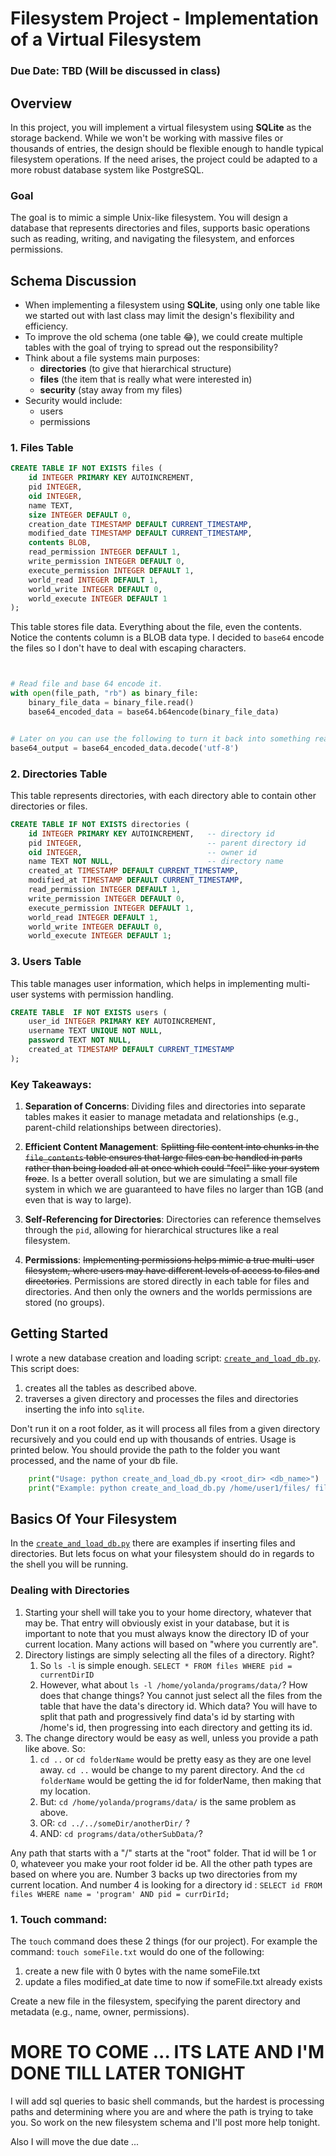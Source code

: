 # Filesystem Project - Implementation of a Virtual Filesystem

### Due Date: TBD (Will be discussed in class)

## Overview

In this project, you will implement a virtual filesystem using **SQLite** as the storage backend. While we won't be working with massive files or thousands of entries, the design should be flexible enough to handle typical filesystem operations. If the need arises, the project could be adapted to a more robust database system like PostgreSQL.

### Goal

The goal is to mimic a simple Unix-like filesystem. You will design a database that represents directories and files, supports basic operations such as reading, writing, and navigating the filesystem, and enforces permissions.

## Schema Discussion

- When implementing a filesystem using **SQLite**, using only one table like we started out with last class may limit the design's flexibility and efficiency.
- To improve the old schema (one table 😂), we could create multiple tables with the goal of trying to spread out the responsibility?
- Think about a file systems main purposes:
  - **directories** (to give that hierarchical structure)
  - **files** (the item that is really what were interested in)
  - **security** (stay away from my files)
- Security would include:
  - users
  - permissions

### 1. **Files Table**

```sql
CREATE TABLE IF NOT EXISTS files (
    id INTEGER PRIMARY KEY AUTOINCREMENT,
    pid INTEGER,
    oid INTEGER,
    name TEXT,
    size INTEGER DEFAULT 0,
    creation_date TIMESTAMP DEFAULT CURRENT_TIMESTAMP,
    modified_date TIMESTAMP DEFAULT CURRENT_TIMESTAMP,
    contents BLOB,
    read_permission INTEGER DEFAULT 1,
    write_permission INTEGER DEFAULT 0,
    execute_permission INTEGER DEFAULT 1,
    world_read INTEGER DEFAULT 1,
    world_write INTEGER DEFAULT 0,
    world_execute INTEGER DEFAULT 1
);
```

This table stores file data. Everything about the file, even the contents. Notice the contents column is a BLOB
data type. I decided to `base64` encode the files so I don't have to deal with escaping characters.

```python


# Read file and base 64 encode it.
with open(file_path, "rb") as binary_file:
    binary_file_data = binary_file.read()
    base64_encoded_data = base64.b64encode(binary_file_data)


# Later on you can use the following to turn it back into something readable (depending on the filetype).
base64_output = base64_encoded_data.decode('utf-8')
```

### 2. **Directories Table**

This table represents directories, with each directory able to contain other directories or files.

```sql
CREATE TABLE IF NOT EXISTS directories (
    id INTEGER PRIMARY KEY AUTOINCREMENT,   -- directory id
    pid INTEGER,                            -- parent directory id
    oid INTEGER,                            -- owner id
    name TEXT NOT NULL,                     -- directory name
    created_at TIMESTAMP DEFAULT CURRENT_TIMESTAMP,
    modified_at TIMESTAMP DEFAULT CURRENT_TIMESTAMP,
    read_permission INTEGER DEFAULT 1,
    write_permission INTEGER DEFAULT 0,
    execute_permission INTEGER DEFAULT 1,
    world_read INTEGER DEFAULT 1,
    world_write INTEGER DEFAULT 0,
    world_execute INTEGER DEFAULT 1;
```

### 3. **Users Table**

This table manages user information, which helps in implementing multi-user systems with permission handling.

```sql
CREATE TABLE  IF NOT EXISTS users (
    user_id INTEGER PRIMARY KEY AUTOINCREMENT,
    username TEXT UNIQUE NOT NULL,
    password TEXT NOT NULL,
    created_at TIMESTAMP DEFAULT CURRENT_TIMESTAMP
);
```

### Key Takeaways:

1. **Separation of Concerns**: Dividing files and directories into separate tables makes it easier to manage metadata and relationships (e.g., parent-child relationships between directories).

2. **Efficient Content Management**: ~~Splitting file content into chunks in the `file_contents` table ensures that large files can be handled in parts rather than being loaded all at once which could "feel" like your system froze~~. Is a better overall solution, but we are simulating a small file system in which we are guaranteed to have files no larger than 1GB (and even that is way to large).

3. **Self-Referencing for Directories**: Directories can reference themselves through the `pid`, allowing for hierarchical structures like a real filesystem.

4. **Permissions**: ~~Implementing permissions helps mimic a true multi-user filesystem, where users may have different levels of access to files and directories~~. Permissions are stored directly in each table for files and directories. And then only the owners and the worlds permissions are stored (no groups).

## Getting Started

I wrote a new database creation and loading script: [`create_and_load_db.py`](./create_and_load_db.py). This script does:

1. creates all the tables as described above.
2. traverses a given directory and processes the files and directories inserting the info into `sqlite`.

Don't run it on a root folder, as it will process all files from a given directory recursively and you could end up with thousands of entries. Usage is printed below. You should provide the path to the folder you want processed, and the name of your db file.

```python
    print("Usage: python create_and_load_db.py <root_dir> <db_name>")
    print("Example: python create_and_load_db.py /home/user1/files/ files.db")
```

## Basics Of Your Filesystem

In the [`create_and_load_db.py`](./create_and_load_db.py) there are examples if inserting files and directories. But lets focus on what your filesystem should do in regards to the shell you will be running.

### Dealing with Directories

1. Starting your shell will take you to your home directory, whatever that may be. That entry will obviously exist in your database, but it is important to note that you must always know the directory ID of your current location. Many actions will based on "where you currently are".
2. Directory listings are simply selecting all the files of a directory. Right?
   1. So `ls -l` is simple enough. `SELECT * FROM files WHERE pid = currentDirID`
   2. However, what about `ls -l /home/yolanda/programs/data/`? How does that change things? You cannot just select all the files from the table that have the data's directory id. Which data? You will have to split that path and progressively find data's id by starting with /home's id, then progressing into each directory and getting its id.
3. The change directory would be easy as well, unless you provide a path like above. So:
   1. `cd ..` or `cd folderName` would be pretty easy as they are one level away. `cd ..` would be change to my parent directory. And the `cd folderName` would be getting the id for folderName, then making that my location.
   2. But: `cd /home/yolanda/programs/data/` is the same problem as above.
   3. OR: `cd ../../someDir/anotherDir/` ?
   4. AND: `cd programs/data/otherSubData/`?

Any path that starts with a "/" starts at the "root" folder. That id will be 1 or 0, whateveer you make your root folder id be. All the other path types are based on where you are. Number 3 backs up two directories from my current location. And number 4 is looking for a directory id : `SELECT id FROM files WHERE name = 'program' AND pid = currDirId;`

### 1. **Touch** command:

The `touch` command does these 2 things (for our project). For example the command: `touch someFile.txt` would do one of the following:

1. create a new file with 0 bytes with the name someFile.txt
2. update a files modified_at date time to now if someFile.txt already exists

Create a new file in the filesystem, specifying the parent directory and metadata (e.g., name, owner, permissions).

# MORE TO COME ... ITS LATE AND I'M DONE TILL LATER TONIGHT

I will add sql queries to basic shell commands, but the hardest is processing paths and determining where you are and where the path is trying to take you. So work on the new filesystem schema and I'll post more help tonight.

Also I will move the due date ...

<!-- ## Additional Features (Optional)

Consider implementing these additional features if time permits:

- **Search for files**: Search based on name, owner, or permissions.
- **Move or Copy files**: Transfer files between directories.
- **Version control**: Implement basic versioning for files.
- **File metadata management**: Allow users to add descriptions or tags to files.

---

## Submission Guidelines

1. **Repository**:

   - Create a private GitHub repository.
   - Ensure your team members have access and invite `rugbyprof` as a collaborator.

2. **Required Files**:

   - `filesystem.py`: Your Python code implementing the filesystem.
   - `README.md`: Instructions on how to set up and run your filesystem, including a list of commands implemented.
   - `filesystem.sqlite`: The SQLite database with the filesystem structure.

3. **Deliverables**:
   - A functioning virtual filesystem with the ability to create, read, delete, and manage files and directories.
   - Proper documentation in the README.

---

By organizing the project with multiple tables (files, directories, users, permissions), you’ll get a better structure for your filesystem, allowing it to more closely resemble a real-world implementation. Let me know if you need further refinements or additional help! -->
